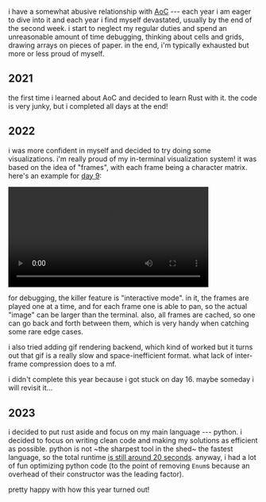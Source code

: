 i have a somewhat abusive relationship with [AoC](https://adventofcode.com/) ---
each year i am eager to dive into it and each year i find myself devastated, usually by
the end of the second week. i start to neglect my regular duties and spend an unreasonable
amount of time debugging, thinking about cells and grids, drawing arrays on pieces of paper.
in the end, i'm typically exhausted but more or less proud of myself.

## 2021
the first time i learned about AoC and decided to learn Rust with it. the code is very
junky, but i completed all days at the end!

## 2022
i was more confident in myself and decided to try doing some visualizations. i'm really
proud of my in-terminal visualization system! it was based on the idea of "frames", with
each frame being a character matrix. here's an example for
[day 9](https://adventofcode.com/2022/day/9):

<video width="80%" controls>
  <source src="media/aoc-2022-d9-visualization.mov" type="video/mp4">
</video>

for debugging, the killer feature is "interactive mode". in it, the frames are played one
at a time, and for each frame one is able to pan, so the actual "image" can be larger than
the terminal. also, all frames are cached, so one can go back and forth between them, which
is very handy when catching some rare edge cases.

i also tried adding gif rendering backend, which kind of worked but it turns out that gif is
a really slow and space-inefficient format. what lack of inter-frame compression does to a mf. 

i didn't complete this year because i got stuck on day 16. maybe someday i will revisit it...

## 2023
i decided to put rust aside and focus on my main language --- python. i decided to focus on
writing clean code and making my solutions as efficient as possible. python is not
~the sharpest tool in the shed~ the fastest language, so the total runtime
[is still around 20 seconds](https://github.com/nj-vs-vh/advent-of-code-2023?tab=readme-ov-file#results).
anyway, i had a lot of fun optimizing python code (to the point of removing `Enum`s because an
overhead of their constructor was the leading factor).

pretty happy with how this year turned out!
